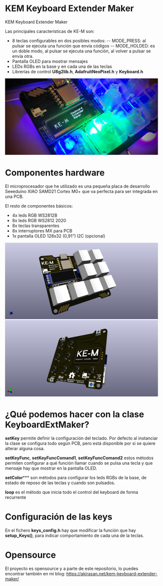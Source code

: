 # KEM Keyboard Extender Maker
KEM Keyboard Extender Maker

Las principales características de KE-M son:

- 8 teclas configurables en dos posibles modos:
-- MODE_PRESS: al pulsar se ejecuta una función que envía códigos
-- MODE_HOLDED: es un doble modo, al pulsar se ejecuta una función, al volver a pulsar se envía otra.
- Pantalla OLED para mostrar mensajes
- LEDs RGBs en la base y en cada una de las teclas
- Librerías de control **U8g2lib.h**, **AdafruitNeoPixel.h** y **Keyboard.h**

![](https://github.com/akirasan/KEM_KeyboardExtenderMaker/blob/main/images/KE-M%20keyboard%20extender%20maker.jpg)

# Componentes hardware
El microprocesador que he utilizado es una pequeña placa de desarrollo Seeeduino XIAO SAMD21 Cortex M0+ que va perfecta para ser integrada en una PCB.

El resto de componentes básicos:

- 4x leds RGB WS2812B
- 8x leds RGB WS2812 2020
- 8x teclas transparentes
- 8x interruptores MX para PCB
- 1x pantalla OLED 128x32 (0,91") I2C (opcional)

![](https://github.com/akirasan/KEM_KeyboardExtenderMaker/blob/main/images/KEM004.jpg)
![](https://github.com/akirasan/KEM_KeyboardExtenderMaker/blob/main/images/KEM005.jpg)

# ¿Qué podemos hacer con la clase KeyboardExtMaker?

**setKey** permite definir la configuración del teclado. Por defecto al instanciar la clase se configura todo según PCB, pero está disponible por si se quiere alterar alguna cosa.

**setKeyFunc**, **setKeyFuncComand1**, **setKeyFuncComand2** estos métodos permiten configurar a qué función llamar cuando se pulsa una tecla y que mensaje hay que mostrar en la pantalla OLED.

**setColor***** son métodos para configurar los leds RGBs de la base, de estado de reposo de las teclas y cuando son pulsados.

**loop** es el método que inicia todo el control del keyboard de forma recurrente

# Configuración de las keys
En el fichero **keys_config.h** hay que modificar la función que hay **setup_Keys()**, para indicar comportamiento de cada una de la teclas.


# Opensource
El proyecto es opensource y a parte de este repositorio, lo puedes encontrar también en mi blog:
https://akirasan.net/kem-keyboard-extender-maker/
